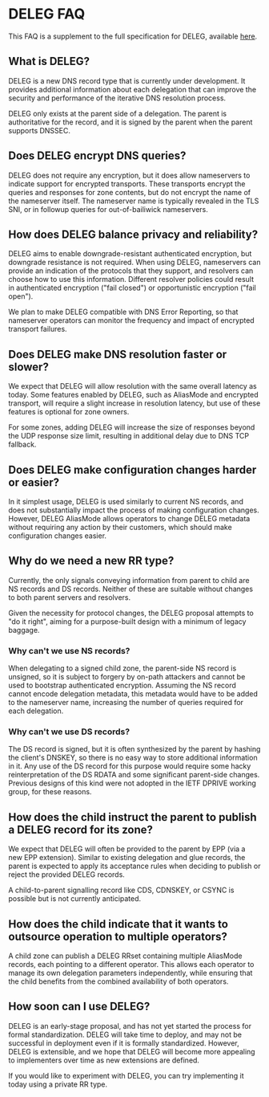 # DELEG FAQ

This FAQ is a supplement to the full specification for DELEG, available [here](draft-dnsop-deleg.md).

## What is DELEG?

DELEG is a new DNS record type that is currently under development.  It provides additional information about each delegation that can improve the security and performance of the iterative DNS resolution process.

DELEG only exists at the parent side of a delegation.  The parent is authoritative for the record, and it is signed by the parent when the parent supports DNSSEC.

## Does DELEG encrypt DNS queries?

DELEG does not require any encryption, but it does allow nameservers to indicate support for encrypted transports.  These transports encrypt the queries and responses for zone contents, but do not encrypt the name of the nameserver itself.  The nameserver name is typically revealed in the TLS SNI, or in followup queries for out-of-bailiwick nameservers.

## How does DELEG balance privacy and reliability?

DELEG aims to enable downgrade-resistant authenticated encryption, but downgrade resistance is not required.  When using DELEG, nameservers can provide an indication of the protocols that they support, and resolvers can choose how to use this information.  Different resolver policies could result in authenticated encryption ("fail closed") or opportunistic encryption ("fail open").

We plan to make DELEG compatible with DNS Error Reporting, so that nameserver operators can monitor the frequency and impact of encrypted transport failures.

## Does DELEG make DNS resolution faster or slower?

We expect that DELEG will allow resolution with the same overall latency as today.  Some features enabled by DELEG, such as AliasMode and encrypted transport, will require a slight increase in resolution latency, but use of these features is optional for zone owners.

For some zones, adding DELEG will increase the size of responses beyond the UDP response size limit, resulting in additional delay due to DNS TCP fallback.

## Does DELEG make configuration changes harder or easier?

In it simplest usage, DELEG is used similarly to current NS records, and does not substantially impact the process of making configuration changes.  However, DELEG AliasMode allows operators to change DELEG metadata without requiring any action by their customers, which should make configuration changes easier.

## Why do we need a new RR type?

Currently, the only signals conveying information from parent to child are NS records and DS records.  Neither of these are suitable without changes to both parent servers and resolvers.

Given the necessity for protocol changes, the DELEG proposal attempts to "do it right", aiming for a purpose-built design with a minimum of legacy baggage.

### Why can't we use NS records?

When delegating to a signed child zone, the parent-side NS record is unsigned, so it is subject to forgery by on-path attackers and cannot be used to bootstrap authenticated encryption.  Assuming the NS record cannot encode delegation metadata, this metadata would have to be added to the nameserver name, increasing the number of queries required for each delegation.

### Why can't we use DS records?

The DS record is signed, but it is often synthesized by the parent by hashing the client's DNSKEY, so there is no easy way to store additional information in it.  Any use of the DS record for this purpose would require some hacky reinterpretation of the DS RDATA and some significant parent-side changes.  Previous designs of this kind were not adopted in the IETF DPRIVE working group, for these reasons.

## How does the child instruct the parent to publish a DELEG record for its zone?

We expect that DELEG will often be provided to the parent by EPP (via a new EPP extension).  Similar to existing delegation and glue records, the parent is expected to apply its acceptance rules when deciding to publish or reject the provided DELEG records.

A child-to-parent signalling record like CDS, CDNSKEY, or CSYNC is possible but is not currently anticipated.

## How does the child indicate that it wants to outsource operation to multiple operators?

A child zone can publish a DELEG RRset containing multiple AliasMode records, each pointing to a different operator.  This allows each operator to manage its own delegation parameters independently, while ensuring that the child benefits from the combined availability of both operators.

## How soon can I use DELEG?

DELEG is an early-stage proposal, and has not yet started the process for formal standardization.  DELEG will take time to deploy, and may not be successful in deployment even if it is formally standardized.  However, DELEG is extensible, and we hope that DELEG will become more appealing to implementers over time as new extensions are defined.

If you would like to experiment with DELEG, you can try implementing it today using a private RR type.
